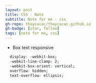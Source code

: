 ```yaml
---
layout: post
title: CSS - Note
subtitle: Note for me - css
gh-repo: thaycacac/thaycacac.github.io
gh-badge: [star, follow]
tags: [note for me, css]
---
```

* Box text responsive
```css
  display: -webkit-box;
  -webkit-line-clamp: 2;
  -webkit-box-orient: vertical;
  overflow: hidden;
  text-overflow: ellipsis;
```